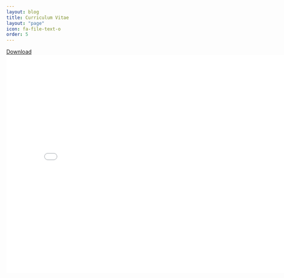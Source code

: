 ```yaml
---
layout: blog
title: Curriculum Vitae
layout: "page"
icon: fa-file-text-o
order: 5
---
```

[Download](https://drive.google.com/open?id=1wTXniAF2QHLPgFgGo9skFGdU5oYkUE1y)
<embed src="assets/cv.pdf" width="800" height="575" type='application/pdf'>